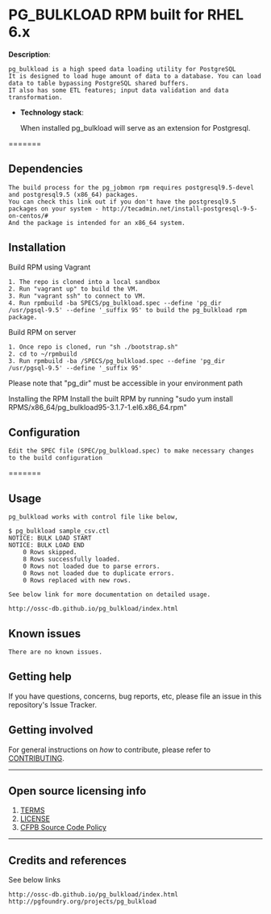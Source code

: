 # PG_BULKLOAD RPM built for RHEL 6.x

**Description**:

    pg_bulkload is a high speed data loading utility for PostgreSQL
    It is designed to load huge amount of data to a database. You can load data to table bypassing PostgreSQL shared buffers.
    IT also has some ETL features; input data validation and data transformation.



  - **Technology stack**: 

    When installed pg_bulkload will serve as an extension for Postgresql. 



=======

## Dependencies

    The build process for the pg_jobmon rpm requires postgresql9.5-devel and postgresql9.5 (x86_64) packages. 
    You can check this link out if you don't have the postgresql9.5 packages on your system - http://tecadmin.net/install-postgresql-9-5-on-centos/#
    And the package is intended for an x86_64 system.

## Installation

Build RPM using Vagrant

    1. The repo is cloned into a local sandbox
    2. Run "vagrant up" to build the VM.
    3. Run "vagrant ssh" to connect to VM.
    4. Run rpmbuild -ba SPECS/pg_bulkload.spec --define 'pg_dir /usr/pgsql-9.5' --define '_suffix 95' to build the pg_bulkload rpm package.

Build RPM on server

    1. Once repo is cloned, run "sh ./bootstrap.sh"
    2. cd to ~/rpmbuild 
    3. Run rpmbuild -ba /SPECS/pg_bulkload.spec --define 'pg_dir /usr/pgsql-9.5' --define '_suffix 95'

Please note that "pg_dir" must be accessible in your environment path

Installing the RPM 
Install the built RPM by running "sudo yum install RPMS/x86_64/pg_bulkload95-3.1.7-1.el6.x86_64.rpm"

## Configuration

    Edit the SPEC file (SPEC/pg_bulkload.spec) to make necessary changes to the build configuration

=======

## Usage

    pg_bulkload works with control file like below,

    $ pg_bulkload sample_csv.ctl
    NOTICE: BULK LOAD START
    NOTICE: BULK LOAD END
        0 Rows skipped.
        8 Rows successfully loaded.
        0 Rows not loaded due to parse errors.
        0 Rows not loaded due to duplicate errors.
        0 Rows replaced with new rows.

    See below link for more documentation on detailed usage.

    http://ossc-db.github.io/pg_bulkload/index.html


## Known issues

    There are no known issues.

## Getting help

If you have questions, concerns, bug reports, etc, please file an issue in this repository's Issue Tracker.


## Getting involved

For general instructions on _how_ to contribute, please refer to [CONTRIBUTING](CONTRIBUTING.md).


----

## Open source licensing info
1. [TERMS](TERMS.md)
2. [LICENSE](LICENSE)
3. [CFPB Source Code Policy](https://github.com/cfpb/source-code-policy/)


----

## Credits and references

See below links

    http://ossc-db.github.io/pg_bulkload/index.html
    http://pgfoundry.org/projects/pg_bulkload
